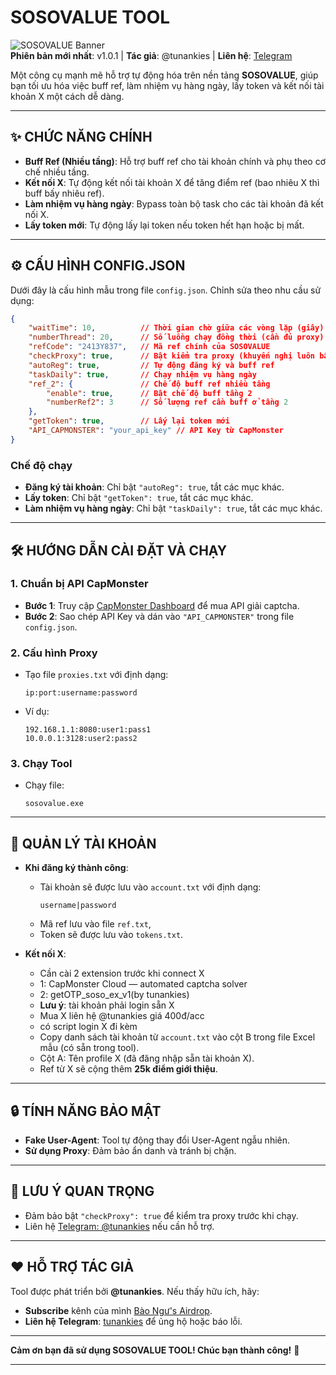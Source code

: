 

# SOSOVALUE TOOL

![SOSOVALUE Banner](https://img.shields.io/badge/SOSOVALUE-Tool-blueviolet?style=for-the-badge&logo=github)  
**Phiên bản mới nhất**: v1.0.1 | **Tác giả**: @tunankies | **Liên hệ**: [Telegram](https://web.telegram.org/k/#@tunankies)

Một công cụ mạnh mẽ hỗ trợ tự động hóa trên nền tảng **SOSOVALUE**, giúp bạn tối ưu hóa việc buff ref, làm nhiệm vụ hàng ngày, lấy token và kết nối tài khoản X một cách dễ dàng.

---

## ✨ CHỨC NĂNG CHÍNH

- **Buff Ref (Nhiều tầng)**: Hỗ trợ buff ref cho tài khoản chính và phụ theo cơ chế nhiều tầng.
- **Kết nối X**: Tự động kết nối tài khoản X để tăng điểm ref (bao nhiêu X thì buff bấy nhiêu ref).
- **Làm nhiệm vụ hàng ngày**: Bypass toàn bộ task cho các tài khoản đã kết nối X.
- **Lấy token mới**: Tự động lấy lại token nếu token hết hạn hoặc bị mất.

---

## ⚙️ CẤU HÌNH CONFIG.JSON

Dưới đây là cấu hình mẫu trong file `config.json`. Chỉnh sửa theo nhu cầu sử dụng:

```json
{
    "waitTime": 10,          // Thời gian chờ giữa các vòng lặp (giây)
    "numberThread": 20,      // Số luồng chạy đồng thời (cần đủ proxy)
    "refCode": "2413Y837",   // Mã ref chính của SOSOVALUE
    "checkProxy": true,      // Bật kiểm tra proxy (khuyến nghị luôn bật)
    "autoReg": true,         // Tự động đăng ký và buff ref
    "taskDaily": true,       // Chạy nhiệm vụ hàng ngày
    "ref_2": {               // Chế độ buff ref nhiều tầng
        "enable": true,      // Bật chế độ buff tầng 2
        "numberRef2": 3      // Số lượng ref cần buff ở tầng 2
    },
    "getToken": true,        // Lấy lại token mới
    "API_CAPMONSTER": "your_api_key" // API Key từ CapMonster
}
```

### Chế độ chạy
- **Đăng ký tài khoản**: Chỉ bật `"autoReg": true`, tắt các mục khác.
- **Lấy token**: Chỉ bật `"getToken": true`, tắt các mục khác.
- **Làm nhiệm vụ hàng ngày**: Chỉ bật `"taskDaily": true`, tắt các mục khác.

---

## 🛠️ HƯỚNG DẪN CÀI ĐẶT VÀ CHẠY

### 1. Chuẩn bị API CapMonster
- **Bước 1**: Truy cập [CapMonster Dashboard](https://capmonster.cloud/Dashboard) để mua API giải captcha.
- **Bước 2**: Sao chép API Key và dán vào `"API_CAPMONSTER"` trong file `config.json`.

### 2. Cấu hình Proxy
- Tạo file `proxies.txt` với định dạng:  
  ```
  ip:port:username:password
  ```
- Ví dụ:
  ```
  192.168.1.1:8080:user1:pass1
  10.0.0.1:3128:user2:pass2
  ```

### 3. Chạy Tool
- Chạy file:
  ```
  sosovalue.exe
  ```

---

## 📂 QUẢN LÝ TÀI KHOẢN

- **Khi đăng ký thành công**:
  - Tài khoản sẽ được lưu vào `account.txt` với định dạng:  
    ```
    username|password
    ```
  - Mã ref lưu vào file `ref.txt`,
  - Token sẽ được lưu vào `tokens.txt`.

- **Kết nối X**:
  - Cần cài 2 extension trước khi connect X
  - 1: CapMonster Cloud — automated captcha solver
  - 2: getOTP_soso_ex_v1(by tunankies)
  - **Lưu ý**: tài khoản phải login sẵn X
  - Mua X liên hệ @tunankies giá 400đ/acc
  - có script login X đi kèm
  - Copy danh sách tài khoản từ `account.txt` vào cột B trong file Excel mẫu (có sẵn trong tool).
  - Cột A: Tên profile X (đã đăng nhập sẵn tài khoản X).
  - Ref từ X sẽ cộng thêm **25k điểm giới thiệu**.

---

## 🔒 TÍNH NĂNG BẢO MẬT

- **Fake User-Agent**: Tool tự động thay đổi User-Agent ngẫu nhiên.
- **Sử dụng Proxy**: Đảm bảo ẩn danh và tránh bị chặn.

---

## 📝 LƯU Ý QUAN TRỌNG

- Đảm bảo bật `"checkProxy": true` để kiểm tra proxy trước khi chạy.
- Liên hệ [Telegram: @tunankies](https://web.telegram.org/k/#@tunankies) nếu cần hỗ trợ.

---

## ❤️ HỖ TRỢ TÁC GIẢ

Tool được phát triển bởi **@tunankies**. Nếu thấy hữu ích, hãy:
- **Subscribe** kênh của mình [Bào Ngư's Airdrop](https://t.me/airdrop_tool_for_everyone).
- **Liên hệ Telegram**: [tunankies](https://web.telegram.org/k/#@tunankies) để ủng hộ hoặc báo lỗi.

---

**Cảm ơn bạn đã sử dụng SOSOVALUE TOOL! Chúc bạn thành công!** 🚀

--- 
